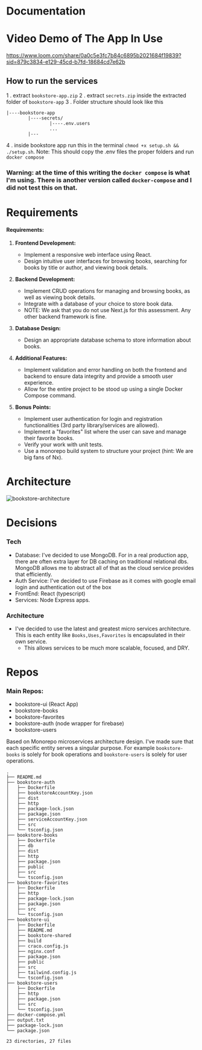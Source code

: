 # Documentation

# Video Demo of The App In Use

https://www.loom.com/share/0a0c5e3fc7b84c6895b2021684f19839?sid=879c3834-e129-45cd-b7fd-18684cd7e62b

## How to run the services

1 .   extract `bookstore-app.zip`
2 .   extract `secrets.zip` inside the extracted folder of `bookstore-app`
3 .   Folder structure should look like this 

```
|----bookstore-app
		|----secrets/
				|----.env.users
				...
		|---
```
4 .  inside bookstore app run this in the terminal `chmod +x setup.sh && ./setup.sh`. 
	 Note: This should copy the .env files the proper folders and run `docker compose`
### Warning: at the time of this writing the `docker compose` is what I'm using. There is another version called `docker-compose` and I did not test this on that.


# Requirements

#### Requirements:

1. **Frontend Development:**

   - Implement a responsive web interface using React.
   - Design intuitive user interfaces for browsing books, searching for books by title or author, and viewing book details.

2. **Backend Development:**

   - Implement CRUD operations for managing and browsing books, as well as viewing book details.
   - Integrate with a database of your choice to store book data.
   - NOTE: We ask that you do not use Next.js for this assessment. Any other backend framework is fine.

3. **Database Design:**

   - Design an appropriate database schema to store information about books.

4. **Additional Features:**

   - Implement validation and error handling on both the frontend and backend to ensure data integrity and provide a smooth user experience.
   - Allow for the entire project to be stood up using a single Docker Compose command.

5. **Bonus Points:**
   - Implement user authentication for login and registration functionalities (3rd party library/services are allowed).
   - Implement a "favorites" list where the user can save and manage their favorite books.
   - Verify your work with unit tests.
   - Use a monorepo build system to structure your project (hint: We are big fans of Nx).
# Architecture

![bookstore-architecture](./books-store-architecture.png)

# Decisions
### Tech
* Database: I've decided to use MongoDB. For in a real production app, there are often extra layer for DB caching on traditional relational dbs. MongoDB allows me to abstract all of that as the cloud service provides that efficiently.
* Auth Service: I've decided to use Firebase as it comes with google email login and authentication out of the box
* FrontEnd: React (typescript)
* Services: Node Express apps.
### Architecture
* I've decided to use the latest and greatest micro services architecture. This is each entity like `Books,Uses,Favorites` is encapsulated in their own service.
	* This allows services to be much more scalable, focused, and DRY. 
# Repos

### Main Repos:
- bookstore-ui (React App)
- bookstore-books
- bookstore-favorites
- bookstore-auth (node wrapper for firebase)
- bookstore-users

Based on Monorepo microservices architecture design. I've made sure that each specific entity serves a singular purpose. For example `bookstore-books` is solely for book operations and `bookstore-users` is solely for user operations.

```
.
├── README.md
├── bookstore-auth
│   ├── Dockerfile
│   ├── bookstoreAccountKey.json
│   ├── dist
│   ├── http
│   ├── package-lock.json
│   ├── package.json
│   ├── serviceAccountKey.json
│   ├── src
│   └── tsconfig.json
├── bookstore-books
│   ├── Dockerfile
│   ├── db
│   ├── dist
│   ├── http
│   ├── package.json
│   ├── public
│   ├── src
│   └── tsconfig.json
├── bookstore-favorites
│   ├── Dockerfile
│   ├── http
│   ├── package-lock.json
│   ├── package.json
│   ├── src
│   └── tsconfig.json
├── bookstore-ui
│   ├── Dockerfile
│   ├── README.md
│   ├── bookstore-shared
│   ├── build
│   ├── craco.config.js
│   ├── nginx.conf
│   ├── package.json
│   ├── public
│   ├── src
│   ├── tailwind.config.js
│   └── tsconfig.json
├── bookstore-users
│   ├── Dockerfile
│   ├── http
│   ├── package.json
│   ├── src
│   └── tsconfig.json
├── docker-compose.yml
├── output.txt
├── package-lock.json
└── package.json

23 directories, 27 files

```
